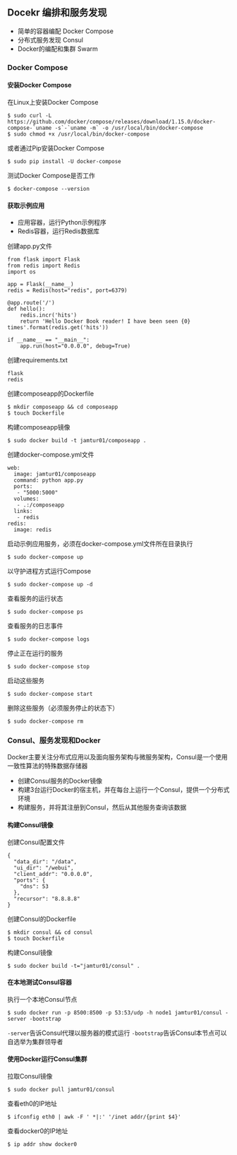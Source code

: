 ## Docekr 编排和服务发现

- 简单的容器编配 Docker Compose
- 分布式服务发现 Consul
- Docker的编配和集群 Swarm

### Docker Compose

#### 安装Docker Compose

在Linux上安装Docker Compose
```
$ sudo curl -L https://github.com/docker/compose/releases/download/1.15.0/docker-compose-`uname -s`-`uname -m` -o /usr/local/bin/docker-compose
$ sudo chmod +x /usr/local/bin/docker-compose
```

或者通过Pip安装Docker Compose
```
$ sudo pip install -U docker-compose
```

测试Docker Compose是否工作
```
$ docker-compose --version
```

#### 获取示例应用

- 应用容器，运行Python示例程序
- Redis容器，运行Redis数据库

创建app.py文件
```
from flask import Flask
from redis import Redis
import os

app = Flask(__name__)
redis = Redis(host="redis", port=6379)

@app.route('/')
def hello():
    redis.incr('hits')
    return 'Hello Docker Book reader! I have been seen {0} times'.format(redis.get('hits'))

if __name__ == "__main__":
    app.run(host="0.0.0.0", debug=True)
```

创建requirements.txt
```
flask
redis
```

创建composeapp的Dockerfile
```
$ mkdir composeapp && cd composeapp
$ touch Dockerfile
```

构建composeapp镜像
```
$ sudo docker build -t jamtur01/composeapp .
```

创建docker-compose.yml文件
```
web:
  image: jamtur01/composeapp
  command: python app.py
  ports:
   - "5000:5000"
  volumes:
   - .:/composeapp
  links:
   - redis
redis:
  image: redis
```

启动示例应用服务，必须在docker-compose.yml文件所在目录执行
```
$ sudo docker-compose up
```

以守护进程方式运行Compose
```
$ sudo docker-compose up -d
```

查看服务的运行状态
```
$ sudo docker-compose ps
```

查看服务的日志事件
```
$ sudo docker-compose logs
```

停止正在运行的服务
```
$ sudo docker-compose stop
```

启动这些服务
```
$ sudo docker-compose start
```

删除这些服务（必须服务停止的状态下）
```
$ sudo docker-compose rm
```

### Consul、服务发现和Docker

Docker主要关注分布式应用以及面向服务架构与微服务架构，Consul是一个使用一致性算法的特殊数据存储器

- 创建Consul服务的Docker镜像
- 构建3台运行Docker的宿主机，并在每台上运行一个Consul，提供一个分布式环境
- 构建服务，并将其注册到Consul，然后从其他服务查询该数据

#### 构建Consul镜像

创建Consul配置文件
```
{
  "data_dir": "/data",
  "ui_dir": "/webui",
  "client_addr": "0.0.0.0",
  "ports": {
    "dns": 53
  },
  "recursor": "8.8.8.8"
}
```

创建Consul的Dockerfile
```
$ mkdir consul && cd consul
$ touch Dockerfile
```

构建Consul镜像
```
$ sudo docker build -t="jamtur01/consul" .
```

#### 在本地测试Consul容器

执行一个本地Consul节点
```
$ sudo docker run -p 8500:8500 -p 53:53/udp -h node1 jamtur01/consul -server -bootstrap
```

`-server`告诉Consul代理以服务器的模式运行
`-bootstrap`告诉Consul本节点可以自选举为集群领导者

#### 使用Docker运行Consul集群

拉取Consul镜像
```
$ sudo docker pull jamtur01/consul
```

查看eth0的IP地址
```
$ ifconfig eth0 | awk -F ' *|:' '/inet addr/{print $4}'
```

查看docker0的IP地址
```
$ ip addr show docker0
```
